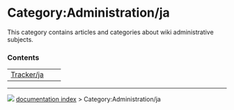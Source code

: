 # Category:Administration/ja
This category contains articles and categories about wiki administrative subjects.

### Contents

|     |     |     |
| --- | --- | --- |
| [Tracker/ja](Tracker/ja.md) |



---
![](images/Right_arrow.png) [documentation index](../README.md) > Category:Administration/ja
